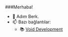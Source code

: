 ###Merhaba!

- 🔨 Adım Berk.
- 📫 Bazı bağlantılar:
  - 📚 [Void Development](https://discord.gg/Qdbq2v8FM4)


<!--
**Loirenn/Loirenn** is a ✨ _special_ ✨ repository because its `README.md` (this file) appears on your GitHub profile.

Here are some ideas to get you started:

- 🔭 I’m currently working on ...
- 🌱 I’m currently learning ...
- 👯 I’m looking to collaborate on ...
- 🤔 I’m looking for help with ...
- 💬 Ask me about ...
- 📫 How to reach me: ...
- 😄 Pronouns: ...
- ⚡ Fun fact: ...
-->
